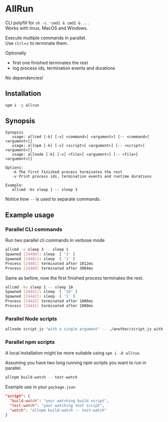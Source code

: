 # AllRun

CLI polyfill for `sh -c 'cmd1 & cmd2 & ...`  
Works with linux, MacOS and Windows.

Execute multiple commands in parallel.  
Use `ctrl`+`c` to terminate them.  

Optionally
* first one finished terminates the rest
* log process ids, termination events and durations

No dependencies!

## Installation

```sh
npm i -g allrun
```

## Synopsis
```
Synopsis
   usage: allcmd [-k] [-v] <command>[ <argument>] [-- <command>[ <argument>]]
   usage: allnpm [-k] [-v] <script>[ <argument>] [-- <script>[ <argument>]]
   usage: allnode [-k] [-v] <file>[ <argument>] [-- <file>[ <argument>]]

Options:
   -k The first finished process terminates the rest
   -v Print process ids, termination events and runtime durations

Example:
   allcmd -kv sleep 1 -- sleep 3
```
Notice how `--` is used to separate commands.

## Example usage

### Parallel CLI commands
Run two parallel cli commands in verbose mode
```sh
allcmd -v sleep 3 -- sleep 1 
Spawned [24480]: sleep  [ '3' ]
Spawned [24481]: sleep  [ '1' ]
Process [24481] terminated after 1012ms
Process [24480] terminated after 3004ms
```

Same as before, now the first finished process terminates the rest.
```sh
allcmd -kv sleep 1 -- sleep 10 
Spawned [24441]: sleep  [ '10' ]
Spawned [24442]: sleep  [ '1' ]
Process [24442] terminated after 1006ms
Process [24441] terminated after 1008ms
```

### Parallel Node scripts
```sh
allnode script.js "with a single argument" -- ./another/script.js with multiple arguments
```

### Parallel npm scripts

A local installation might be more suitable using `npm i -D allrun`.

Assuming you have two long running npm scripts you want to run in parallel.
```sh
allnpm build-watch -- test-watch
```

Example use in your `package.json`
```json
"script": {
  "build-watch": "your watching build script",
  "test-watch": "your watching test script",
  "watch": "allnpm build-watch -- test-watch"
}
```
